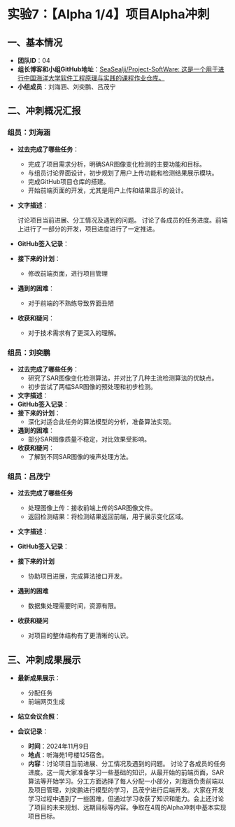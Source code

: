 # 实验7：【Alpha 1/4】项目Alpha冲刺

## 一、基本情况

- **团队ID**：04
- **组长博客和小组GitHub地址**：[SeaSealji/Project-SoftWare: 这是一个用于进行中国海洋大学软件工程原理与实践的课程作业仓库。](https://github.com/SeaSealji/Project-SoftWare)
- **小组成员**：刘海涵、刘奕鹏、吕茂宁

## 二、冲刺概况汇报

### 组员：刘海涵

- **过去完成了哪些任务**：

  - 完成了项目需求分析，明确SAR图像变化检测的主要功能和目标。
  - 与组员讨论界面设计，初步规划了用户上传功能和检测结果展示模块。
  - 完成GitHub项目仓库的搭建。
  - 开始前端页面的开发，尤其是用户上传和结果显示的设计。

- **文字描述**：

  讨论项目当前进展、分工情况及遇到的问题。 讨论了各成员的任务进度。前端上进行了一部分的开发，项目进度进行了一定推进。

- **GitHub签入记录**：

- **接下来的计划**：
  - 修改前端页面，进行项目管理
- **遇到的困难**：
  - 对于前端的不熟练导致界面丑陋
- **收获和疑问**：
  - 对于技术需求有了更深入的理解。

### 组员：刘奕鹏

- **过去完成了哪些任务**：
  - 研究了SAR图像变化检测算法，并对比了几种主流检测算法的优缺点。
  - 初步尝试了两幅SAR图像的预处理和初步检测。
- **文字描述**：
- **GitHub签入记录**：
- **接下来的计划**：
  - 深化对适合此任务的算法模型的分析，准备算法实现。
- **遇到的困难**：
  - 部分SAR图像质量不稳定，对比效果受影响。
- **收获和疑问**：
  - 了解到不同SAR图像的噪声处理方法。

### 组员：吕茂宁

- **过去完成了哪些任务**

  - 处理图像上传：接收前端上传的SAR图像文件。
  - 返回检测结果：将检测结果返回前端，用于展示变化区域。

- **文字描述**：

- **GitHub签入记录**：


- **接下来的计划**

  - 协助项目进展，完成算法接口开发。

- **遇到的困难**

  - 数据集处理需要时间，资源有限。

- **收获和疑问**

  - 对项目的整体结构有了更清晰的认识。

## 三、冲刺成果展示

- **最新成果展示**：

  - 分配任务
  - 前端网页生成


- **站立会议合照**：



- **会议记录**：
  - **时间**：2024年11月9日
  - **地点**：听海苑1号楼125宿舍。
  - **内容**：讨论项目当前进展、分工情况及遇到的问题。 讨论了各成员的任务进度。这一周大家准备学习一些基础的知识，从最开始的前端页面，SAR算法等开始学习。分工方面选择了每人分配一小部分，刘海涵负责前端以及项目管理，刘奕鹏进行模型的学习，吕茂宁进行后端开发。大家在开发学习过程中遇到了一些困难，但通过学习收获了知识和能力。会上还讨论了项目的未来规划、远期目标等内容。争取在4周的Alpha冲刺中基本实现项目目标。

